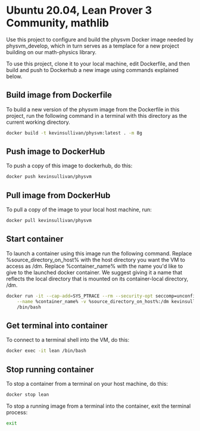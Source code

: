 # Ubuntu 20.04, Lean Prover 3 Community, mathlib

Use this project to configure and build the
physvm Docker image needed by physvm_develop,
which in turn serves as a templace for a new
project building on our math-physics library.

To use this project, clone it to your local
machine, edit Dockerfile, and then build and
push to Dockerhub a new image using commands
explained below.

## Build image from Dockerfile

To build a new version of the physvm image from
the Dockerfile in this project, run the following 
command in a terminal with this directory as the
current working directory. 

``` sh
docker build -t kevinsullivan/physvm:latest . -m 8g
```

## Push image to DockerHub

To push a copy of this image to dockerhub, do this:

``` sh
docker push kevinsullivan/physvm
```

## Pull image from DockerHub

To pull a copy of the image to your local host machine, run:

```sh
docker pull kevinsullivan/physvm
```

## Start container

To launch a container using this image run the following command.
Replace %source_directory_on_host% with the host directory you want 
the VM to access as /dm. Replace %container_name% with the name you'd
like to give to the launched docker container. We suggest giving it 
a name that reflects the local directory that is mounted on its
container-local directory, /dm.

``` sh
docker run -it --cap-add=SYS_PTRACE --rm --security-opt seccomp=unconfined \
    --name %container_name% -v %source_directory_on_host%:/dm kevinsullivan/physvm \
    /bin/bash
```

## Get terminal into container

To connect to a terminal shell into the VM, do this:

``` sh
docker exec -it lean /bin/bash
```

## Stop running container

To stop a container from a terminal on your host machine, do this:

``` sh
docker stop lean
```

To stop a running image from a terminal into the container, exit the terminal process:

``` sh
exit
```
